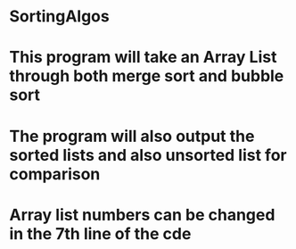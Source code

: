 # SortingAlgos
# This program will take an Array List through both merge sort and bubble sort
# The program will also output the sorted lists and also unsorted list for comparison
# Array list numbers can be changed in the 7th line of the cde
